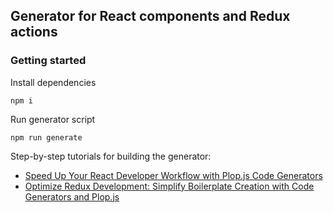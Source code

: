 ## Generator for React components and Redux actions

### Getting started

Install dependencies
```
npm i
```

Run generator script
```
npm run generate
```

Step-by-step tutorials for building the generator: 

- [Speed Up Your React Developer Workflow with Plop.js Code Generators](httpS://claritydev.net/blog/react-plop-js-code-generators) 
- [Optimize Redux Development: Simplify Boilerplate Creation with Code Generators and Plop.js](https://claritydev.net/blog/scaffolding-redux-boilerplate-with-code-generators)